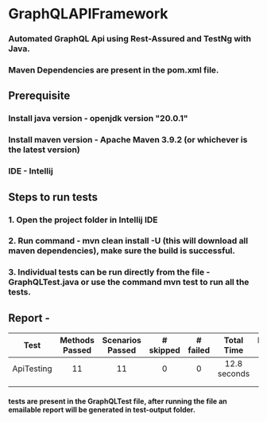 # GraphQLAPIFramework
### Automated GraphQL Api using Rest-Assured and TestNg with Java. 
### Maven Dependencies are present in the pom.xml file. 
## Prerequisite
### Install java version - openjdk version "20.0.1"
### Install  maven version - Apache Maven 3.9.2 (or whichever is the latest version) 
### IDE - Intellij
## Steps to run tests 
### 1. Open the project folder in Intellij IDE 
### 2. Run command - mvn clean install -U (this will download all maven dependencies), make sure the build is successful. 
### 3. Individual tests can be run directly from the file - GraphQLTest.java or use the command mvn test to run all the tests. 
## Report - 
|    Test    | Methods Passed | Scenarios Passed | # skipped | # failed |  Total Time  | Included Groups | Excluded Groups |
|:----------:|:--------------:|:----------------:|:---------:|:--------:|:------------:|:---------------:|:---------------:|
| ApiTesting |             11 |               11 |         0 |        0 | 12.8 seconds |                 |                 |
|            |                |                  |           |          |              |                 |                 |
|            |                |                  |           |          |              |                 |                 |

#### tests are present in the GraphQLTest file, after running the file an emailable report will be generated in test-output folder. 

